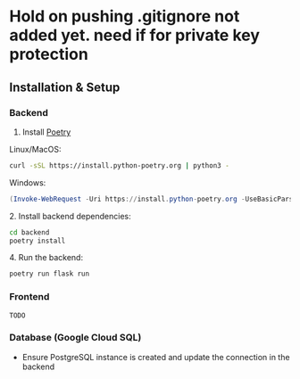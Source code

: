 
# Hold on pushing .gitignore not added yet. need if for private key protection

## Installation & Setup

### Backend
1. Install [Poetry](https://python-poetry.org/docs/#installing-with-the-official-installer)

Linux/MacOS:
```sh
curl -sSL https://install.python-poetry.org | python3 - 
```

Windows:
```powershell
(Invoke-WebRequest -Uri https://install.python-poetry.org -UseBasicParsing).Content | py -
```

2\. Install backend dependencies:
```sh
cd backend
poetry install
```

4\. Run the backend:
```sh
poetry run flask run
```

### Frontend
`TODO`

### Database (Google Cloud SQL)
- Ensure PostgreSQL instance is created and update the connection in the backend

